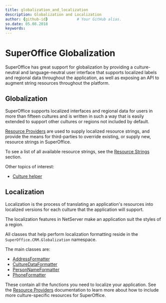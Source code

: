 ```yaml
---
title: globalization_and_localization      
description: Globalization and Localization
author: {github-id}             # Your GitHub alias.
so.date: 05.08.2018
keywords:
---
```


# SuperOffice Globalization

SuperOffice has great support for globalization by providing a culture-neutral and language-neutral user interface that supports localized labels and regional data throughout the application, as well as exposing an API to augment string resources throughout the platform.

## Globalization

SuperOffice supports localized interfaces and regional data for users in more than fifteen cultures and is written in such a way that is easily extended to support other cultures or regions not included by default.

[Resource Providers][1] are used to supply localized resource strings, and provide the means for third-parties to override existing, or supply new, resource strings in SuperOffice.

To see a list of all available resource strings, see the [Resource Strings][2] section.

Other topics of interest:

* [Culture helper][3]

## Localization

Localization is the process of translating an application's resources into localized versions for each culture that the application will support.

The localization features in NetServer make an application suit the styles of a region.

All classes that help perform localization formatting reside in the `SuperOffice.CRM.Globalization` namespace.

The main classes are:

* [AddressFormatter][4]
* [CultureDataFormatter][5]
* [PersonNameFormatter][6]
* [PhoneFormatter][7]

These contain all the functions you need to localize your application. See the [Resource Providers][2] documentation to learn more about how to include more culture-specific resources for SuperOffice.

<!-- Referenced links -->
[1]: resource-providers.md
[2]: https://community.superoffice.com/documentation/SDK/SO.NetServer.Data.Access/html/T_SuperOffice_Globalization_RC.htm
[3]: culturesettinghelper.md
[4]: addressformatter.md
[5]: culturedataformatter.md
[6]: personnameformatter.md
[7]: phoneformatter.md
